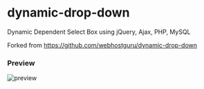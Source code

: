 # dynamic-drop-down
Dynamic Dependent Select Box using jQuery, Ajax, PHP, MySQL


Forked from https://github.com/webhostguru/dynamic-drop-down

### Preview

![preview](https://github.com/ifirdausku/dynamic-drop-down/blob/master/preview.png?raw=true "preview")